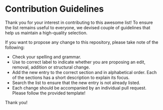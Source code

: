 # Contribution Guidelines
Thank you for your interest in contributing to this awesome list! To ensure the list remains useful to everyone, 
we devised couple of guidelines that help us maintain a high-quality selection. 

If you want to propose any change to this repository, please take note of the following: 
- Check your spelling and grammar.
- Use to correct label to indicate whether you are proposing an edit, removal, addition or structural change.
- Add the new entry to the correct section and in alphabetical order. Each of the sections has a short description to explain its focus.
- Search the list to ensure that the new entry is not already listed.
- Each change should be accompanied by an individual pull request. Please follow the provided template!

Thank you!
